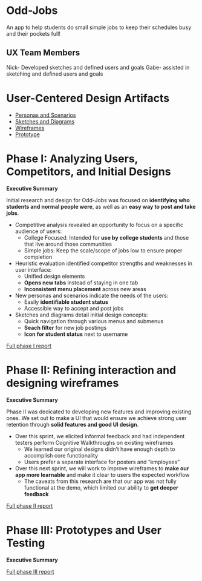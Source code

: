 
# Odd-Jobs

An app to help students do small simple jobs to keep their schedules busy and their pockets full!

## UX Team Members

Nick- Developed sketches and defined users and goals
Gabe- assisted in sketching and defined users and goals 

# User-Centered Design Artifacts
 

* [Personas and Scenarios](personas/)
* [Sketches and Diagrams](sketches/)
* [Wireframes](wireframes/)
* [Prototype](phaseIII/OddJobs_Finalized_Protoype.pdf)

# Phase I: Analyzing Users, Competitors, and Initial Designs

**Executive Summary**

Initial research and design for Odd-Jobs was focused on **identifying who students and normal people were**, as well as an **easy way to post and take jobs**.

* Competitive analysis revealed an opportunity to focus on a specific audience of users:
  - College Focused: Intended for **use by college students** and those that live around those communities
  - Simple jobs: Keep the scale/scope of jobs low to ensure proper completion
* Heuristic evaluation identified competitor strengths and weaknesses in user interface:
  - Unified design elements
  - **Opens new tabs** instead of staying in one tab
  - **Inconsistent menu placement** across new areas
* New personas and scenarios indicate the needs of the users:
  - Easily **identifiable student status**
  - Accessible way to accept and post jobs
* Sketches and diagrams detail initial design concepts:
  - Quick navigation through various menus and submenus
  - **Seach filter** for new job postings
  - **Icon for student status** next to username

[Full phase I report](phaseI/)

# Phase II: Refining interaction and designing wireframes

**Executive Summary**

Phase II was dedicated to developing new features and improving existing ones. We set out to make a UI that would ensure we achieve strong user retention through **solid features and good UI design**.

* Over this sprint, we elicited informal feedback and had independent testers perform Cognitive Walkthroughs on existing wireframes
  - We learned our original designs didn’t have enough depth to accomplish core functionality
  - Users prefer a separate interface for posters and “employees”
* Over this next sprint, we will work to improve wireframes to **make our app more learnable** and make it clear to users the expected workflow
  - The caveats from this research are that our app was not fully functional at the demo, which limited our ability to **get deeper feedback**

[Full phase II report](phaseII/)

# Phase III: Prototypes and User Testing

**Executive Summary**



[Full phase III report](phaseIII/)
